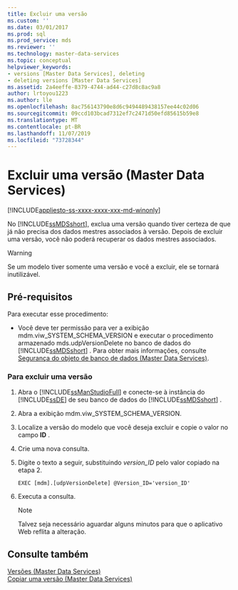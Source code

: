 ```yaml
---
title: Excluir uma versão
ms.custom: ''
ms.date: 03/01/2017
ms.prod: sql
ms.prod_service: mds
ms.reviewer: ''
ms.technology: master-data-services
ms.topic: conceptual
helpviewer_keywords:
- versions [Master Data Services], deleting
- deleting versions [Master Data Services]
ms.assetid: 2a4eeffe-8379-4744-ad44-c27d8c8ac9a8
author: lrtoyou1223
ms.author: lle
ms.openlocfilehash: 8ac756143790e8d6c9494489438157ee44c02d06
ms.sourcegitcommit: 09ccd103bcad7312ef7c2471d50efd85615b59e8
ms.translationtype: MT
ms.contentlocale: pt-BR
ms.lasthandoff: 11/07/2019
ms.locfileid: "73728344"
---
```

# <a name="delete-a-version-master-data-services"></a>Excluir uma versão (Master Data Services)

[!INCLUDE[appliesto-ss-xxxx-xxxx-xxx-md-winonly](../includes/appliesto-ss-xxxx-xxxx-xxx-md-winonly.md)]

  No [!INCLUDE[ssMDSshort](../includes/ssmdsshort-md.md)], exclua uma versão quando tiver certeza de que já não precisa dos dados mestres associados à versão. Depois de excluir uma versão, você não poderá recuperar os dados mestres associados.  
  
> [!WARNING]  
>  Se um modelo tiver somente uma versão e você a excluir, ele se tornará inutilizável.  
  
## <a name="prerequisites"></a>Pré-requisitos  
 Para executar esse procedimento:  
  
-   Você deve ter permissão para ver a exibição mdm.viw_SYSTEM_SCHEMA_VERSION e executar o procedimento armazenado mds.udpVersionDelete no banco de dados do [!INCLUDE[ssMDSshort](../includes/ssmdsshort-md.md)] . Para obter mais informações, consulte [Segurança do objeto de banco de dados &#40;Master Data Services&#41;](../master-data-services/database-object-security-master-data-services.md).  
  
### <a name="to-delete-a-version"></a>Para excluir uma versão  
  
1.  Abra o [!INCLUDE[ssManStudioFull](../includes/ssmanstudiofull-md.md)] e conecte-se à instância do [!INCLUDE[ssDE](../includes/ssde-md.md)] de seu banco de dados do [!INCLUDE[ssMDSshort](../includes/ssmdsshort-md.md)] .  
  
2.  Abra a exibição mdm.viw_SYSTEM_SCHEMA_VERSION.  
  
3.  Localize a versão do modelo que você deseja excluir e copie o valor no campo **ID** .  
  
4.  Crie uma nova consulta.  
  
5.  Digite o texto a seguir, substituindo *version_ID* pelo valor copiado na etapa 2.  
  
    ```  
    EXEC [mdm].[udpVersionDelete] @Version_ID='version_ID'  
    ```  
  
6.  Executa a consulta.  
  
    > [!NOTE]  
    >  Talvez seja necessário aguardar alguns minutos para que o aplicativo Web reflita a alteração.  
  
## <a name="see-also"></a>Consulte também  
 [Versões &#40;Master Data Services&#41;](../master-data-services/versions-master-data-services.md)   
 [Copiar uma versão &#40;Master Data Services&#41;](../master-data-services/copy-a-version-master-data-services.md)  
  
  
